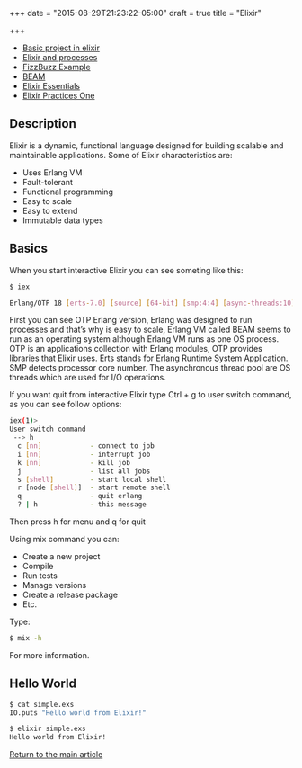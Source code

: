 +++
date = "2015-08-29T21:23:22-05:00"
draft = true
title = "Elixir"

+++

* [Basic project in elixir](/techtalk/elixir/elixir_application)
* [Elixir and processes](/techtalk/elixir/elixir_processes)
* [FizzBuzz Example](/techtalk/elixir/elixir_fizzbuzz)
* [BEAM](/techtalk/elixir/elixir_beam)
* [Elixir Essentials](/techtalk/elixir/elixir_essentials)
* [Elixir Practices One](/techtalk/elixir/elixir_practices_one)

## Description
Elixir is a dynamic, functional language designed for building scalable and maintainable applications. Some of Elixir characteristics are:

* Uses Erlang VM
* Fault-tolerant
* Functional programming
* Easy to scale
* Easy to extend
* Immutable data types

## Basics
When you start interactive Elixir you can see someting like this:

```bash
$ iex

Erlang/OTP 18 [erts-7.0] [source] [64-bit] [smp:4:4] [async-threads:10] [kernel-poll:false]
```

First you can see OTP Erlang version, Erlang was designed to run processes and that’s why is easy to scale, Erlang VM called BEAM seems to run as an operating system although Erlang VM runs as one OS process. OTP is an applications collection with Erlang modules, OTP provides libraries that Elixir uses. Erts stands for Erlang Runtime System Application. SMP detects processor core number. The asynchronous thread pool are OS threads which are used for I/O operations.

If you want quit from interactive Elixir type Ctrl + g to user switch command, as you can see follow options:

```bash
iex(1)>
User switch command
 --> h
  c [nn]            - connect to job
  i [nn]            - interrupt job
  k [nn]            - kill job
  j                 - list all jobs
  s [shell]         - start local shell
  r [node [shell]]  - start remote shell
  q                 - quit erlang
  ? | h             - this message
```

Then press h for menu and q for quit

Using mix command you can:

* Create a new project
* Compile
* Run tests
* Manage versions
* Create a release package
* Etc.

Type:

```bash
$ mix -h
```

For more information.

## Hello World
```bash
$ cat simple.exs
IO.puts "Hello world from Elixir!"

$ elixir simple.exs
Hello world from Elixir!
```

[Return to the main article](/techtalk/techtalks)



